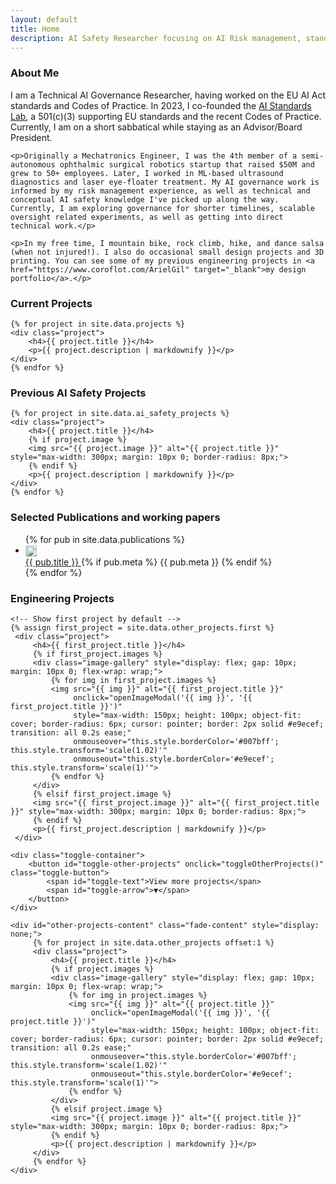 ```yaml
---
layout: default
title: Home
description: AI Safety Researcher focusing on AI Risk management, standards and policy. Former medical robotics engineer.
---
```


<section id="about">
    <h3>About Me</h3>
    <p>I am a Technical AI Governance Researcher, having worked on the EU AI Act standards and Codes of Practice. In 2023, I co-founded the <a href="https://ai-standards-lab.org/" target="_blank">AI Standards Lab</a>, a 501(c)(3) supporting EU standards and the recent Codes of Practice. Currently, I am on a short sabbatical while staying as an Advisor/Board President.</p>
        
    <p>Originally a Mechatronics Engineer, I was the 4th member of a semi-autonomous ophthalmic surgical robotics startup that raised $50M and grew to 50+ employees. Later, I worked in ML-based ultrasound diagnostics and laser eye-floater treatment. My AI governance work is informed by my risk management experience, as well as technical and conceptual AI safety knowledge I've picked up along the way. Currently, I am exploring governance for shorter timelines, scalable oversight related experiments, as well as getting into direct technical work.</p>
    
    <p>In my free time, I mountain bike, rock climb, hike, and dance salsa (when not injured!). I also do occasional small design projects and 3D printing. You can see some of my previous engineering projects in <a href="https://www.coroflot.com/ArielGil" target="_blank">my design portfolio</a>.</p>
</section>

<section id="current-projects">
    <h3>Current Projects</h3>
    
    {% for project in site.data.projects %}
    <div class="project">
        <h4>{{ project.title }}</h4>
        <p>{{ project.description | markdownify }}</p>
    </div>
    {% endfor %}
</section>

<section id="previous-ai-safety-projects">
    <h3>Previous AI Safety Projects</h3>
    
    {% for project in site.data.ai_safety_projects %}
    <div class="project">
        <h4>{{ project.title }}</h4>
        {% if project.image %}
        <img src="{{ project.image }}" alt="{{ project.title }}" style="max-width: 300px; margin: 10px 0; border-radius: 8px;">
        {% endif %}
        <p>{{ project.description | markdownify }}</p>
    </div>
    {% endfor %}
</section>

<section id="publications">
    <h3>Selected Publications and working papers</h3>
    <ul class="publications">
        {% for pub in site.data.publications %}
        <li>
            <img src="https://www.google.com/s2/favicons?domain={{ pub.domain }}" alt="{{ pub.domain }} favicon" style="width:18px;height:18px;margin-right:0.5em;vertical-align:middle;">
            <div>
                <a href="{{ pub.url }}" target="_blank" class="pub-title">
                    {{ pub.title }}
                </a>
                {% if pub.meta %}
                <span class="pub-meta">{{ pub.meta }}</span>
                {% endif %}
            </div>
        </li>
        {% endfor %}
    </ul>
</section>

<section id="other-projects">
    <h3>Engineering Projects</h3>
    
    <!-- Show first project by default -->
    {% assign first_project = site.data.other_projects.first %}
     <div class="project">
         <h4>{{ first_project.title }}</h4>
         {% if first_project.images %}
         <div class="image-gallery" style="display: flex; gap: 10px; margin: 10px 0; flex-wrap: wrap;">
             {% for img in first_project.images %}
             <img src="{{ img }}" alt="{{ first_project.title }}" 
                  onclick="openImageModal('{{ img }}', '{{ first_project.title }}')"
                  style="max-width: 150px; height: 100px; object-fit: cover; border-radius: 6px; cursor: pointer; border: 2px solid #e9ecef; transition: all 0.2s ease;"
                  onmouseover="this.style.borderColor='#007bff'; this.style.transform='scale(1.02)'"
                  onmouseout="this.style.borderColor='#e9ecef'; this.style.transform='scale(1)'">
             {% endfor %}
         </div>
         {% elsif first_project.image %}
         <img src="{{ first_project.image }}" alt="{{ first_project.title }}" style="max-width: 300px; margin: 10px 0; border-radius: 8px;">
         {% endif %}
         <p>{{ first_project.description | markdownify }}</p>
     </div>
    
    <div class="toggle-container">
        <button id="toggle-other-projects" onclick="toggleOtherProjects()" class="toggle-button">
            <span id="toggle-text">View more projects</span>
            <span id="toggle-arrow">▼</span>
        </button>
    </div>
    
    <div id="other-projects-content" class="fade-content" style="display: none;">
         {% for project in site.data.other_projects offset:1 %}
         <div class="project">
             <h4>{{ project.title }}</h4>
             {% if project.images %}
             <div class="image-gallery" style="display: flex; gap: 10px; margin: 10px 0; flex-wrap: wrap;">
                 {% for img in project.images %}
                 <img src="{{ img }}" alt="{{ project.title }}" 
                      onclick="openImageModal('{{ img }}', '{{ project.title }}')"
                      style="max-width: 150px; height: 100px; object-fit: cover; border-radius: 6px; cursor: pointer; border: 2px solid #e9ecef; transition: all 0.2s ease;"
                      onmouseover="this.style.borderColor='#007bff'; this.style.transform='scale(1.02)'"
                      onmouseout="this.style.borderColor='#e9ecef'; this.style.transform='scale(1)'">
                 {% endfor %}
             </div>
             {% elsif project.image %}
             <img src="{{ project.image }}" alt="{{ project.title }}" style="max-width: 300px; margin: 10px 0; border-radius: 8px;">
             {% endif %}
             <p>{{ project.description | markdownify }}</p>
         </div>
         {% endfor %}
    </div>
</section>

<!-- Image Modal -->
<div id="imageModal" style="display: none; position: fixed; z-index: 1000; left: 0; top: 0; width: 100%; height: 100%; background-color: rgba(0,0,0,0.8); cursor: pointer;" onclick="closeImageModal()">
    <div style="position: absolute; top: 50%; left: 50%; transform: translate(-50%, -50%); max-width: 90%; max-height: 90%;">
        <img id="modalImage" src="" alt="" style="max-width: 100%; max-height: 100%; border-radius: 8px; box-shadow: 0 4px 20px rgba(0,0,0,0.5);">
        <div id="modalCaption" style="color: white; text-align: center; margin-top: 10px; font-size: 16px; font-weight: bold;"></div>
    </div>
    <span style="position: absolute; top: 20px; right: 35px; color: white; font-size: 40px; font-weight: bold; cursor: pointer;" onclick="closeImageModal()">&times;</span>
</div>

<script>
function toggleOtherProjects() {
    const content = document.getElementById('other-projects-content');
    const toggleText = document.getElementById('toggle-text');
    const toggleArrow = document.getElementById('toggle-arrow');
    const button = document.getElementById('toggle-other-projects');
    
    if (content.style.display === 'none') {
        content.style.display = 'block';
        content.style.opacity = '0';
        content.style.transform = 'translateY(-10px)';
        
        // Trigger fade-in animation
        setTimeout(() => {
            content.style.transition = 'opacity 0.3s ease, transform 0.3s ease';
            content.style.opacity = '1';
            content.style.transform = 'translateY(0)';
        }, 10);
        
        toggleText.textContent = 'Hide additional projects';
        toggleArrow.textContent = '▲';
        button.classList.add('active');
    } else {
        content.style.transition = 'opacity 0.3s ease, transform 0.3s ease';
        content.style.opacity = '0';
        content.style.transform = 'translateY(-10px)';
        
        setTimeout(() => {
            content.style.display = 'none';
        }, 300);
        
        toggleText.textContent = 'View more projects';
        toggleArrow.textContent = '▼';
         button.classList.remove('active');
     }
 }

function openImageModal(imageSrc, imageTitle) {
    const modal = document.getElementById('imageModal');
    const modalImg = document.getElementById('modalImage');
    const modalCaption = document.getElementById('modalCaption');
    
    modal.style.display = 'block';
    modalImg.src = imageSrc;
    modalCaption.textContent = imageTitle;
    
    // Prevent body scrolling when modal is open
    document.body.style.overflow = 'hidden';
}

function closeImageModal() {
    const modal = document.getElementById('imageModal');
    modal.style.display = 'none';
    
    // Restore body scrolling
    document.body.style.overflow = 'auto';
}

// Close modal when pressing Escape key
document.addEventListener('keydown', function(event) {
    if (event.key === 'Escape') {
        closeImageModal();
    }
});
</script>